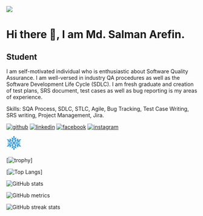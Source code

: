 ![](https://lh3.googleusercontent.com/Jgf8plBAhxhQC5l28P_YzBRDo3Q7SdN0WC-xKnxmh6lyI2ACCfSTIuqztEaob7Lo_SWA6rWdlwIB37n8ovnAKXDfajT9T1N-dcvkiWUFJHQR5okMenPOxK1UKyk6fcBsLSlm2h1PfmHF5aCTbOohKwm_FNKgUd1JZ-_Tecwqshm21vjmhBc0z8-JPZozXBr8EBNaEAKuKiPPyBEecaoVxlFUM5JJ0kQpu2b4ssIvxNT3zAiRmavqaV02-IL0v30jHPzaXBr2vD2LRNIpeNzsUGsA9qibNW42fYB__fZEX3xzl3LhXQreHB4jNPcK114fjB9arUe7GmCWxweH3qr9D6HjjdpgbHW9w6TIPQi3iLGje59zoiEQiX0IwmnWOTDy-v0e336JXFp5qRysKigFLDDpvZuGGhN8a93EgT8fVnzOS72oXV5GSKeJiaF9sCTeaJrWsw3t9n23t0bbCGmFn1I1Ir2yVshFlBgtUCfWlKvEPyv7mZFpYCK7-iljoV6W4qM5AwQNZRNmKY702LwI9rk8KIxhpNuJXZQqwrmUPKH0BPW9Tn7vrwQQcoNEiRt2BUbjxdWTqD5RxZN0DOhNUA-JCtnrHGKki2ZodjwA74E3VCO9hdKZtjOk1b7JT7MDt-TxcRAImoekaLpT0rOle0axDtKeWoBAXvhOmS7LNa4ur0Ym2yTmO0ZF_4l6gQbz2EeQUxx1vpv89OLBzLYlue1rRzDK3ylc3RK1pE7G5OESzBKuFMV1aJIbpCVv44WgZQjT6G0lG2S7ZPGmlpwAFUP-1iIKD4iuQc0HLfpwGbibl6Xee3xKI-NFEvkbyqNtvO2hehSgivuYOIsY3kcWcGRCJZu6QYU3Rbi-cK8W8DtTrILKVA8NhhDmPkVHt8qAnz1c8OuCpjDeKGAdJZxdH4KD4wMKwol1V66vmpV9yVMsXy_3Gnj49n4w8rjpYEkK28cQZq94ryN51jJjUK12PCU8J-meRyZsTC9rrm2cnpqLNzj-GhVuBmsGIDPWvMJ2uHIrrJSg70hajLX3-dzebg=w574-h860-no?authuser=1)

# Hi there 👋, I am Md. Salman Arefin.
## Student

I am self-motivated individual who is enthusiastic about Software Quality Assurance. I am well-versed in industry QA procedures as well as the Software Development Life Cycle (SDLC). I am fresh graduate and creation of test plans, SRS document, test cases as well as bug reporting is my areas of experience.

Skills: SQA Process, SDLC, STLC, Agile, Bug Tracking, Test Case Writing, SRS writing, Project Management, Jira.

[<img src='https://cdn.jsdelivr.net/npm/simple-icons@3.0.1/icons/github.svg' alt='github' height='40'>](https://github.com/salmanmdarefin)  [<img src='https://cdn.jsdelivr.net/npm/simple-icons@3.0.1/icons/linkedin.svg' alt='linkedin' height='40'>](https://www.linkedin.com/in/md-salman-arefin-6697a9178/)  [<img src='https://cdn.jsdelivr.net/npm/simple-icons@3.0.1/icons/facebook.svg' alt='facebook' height='40'>](https://www.facebook.com/ample.reveller)  [<img src='https://cdn.jsdelivr.net/npm/simple-icons@3.0.1/icons/instagram.svg' alt='instagram' height='40'>](https://www.instagram.com/salman._.arefin/)  

<a href='https://archiveprogram.github.com/'><img src='https://raw.githubusercontent.com/acervenky/animated-github-badges/master/assets/acbadge.gif' width='40' height='40'></a> 

[![trophy](https://github-profile-trophy.vercel.app/?username=salmanmdarefin)]

[![Top Langs](https://github-readme-stats.vercel.app/api/top-langs/?username=salmanmdarefin)]

![GitHub stats](https://github-readme-stats.vercel.app/api?username=salmanmdarefin&show_icons=true&count_private=true)  

![GitHub metrics](https://metrics.lecoq.io/salmanmdarefin)  

![GitHub streak stats](https://github-readme-streak-stats.herokuapp.com/?user=salmanmdarefin)  



